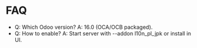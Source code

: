 # FAQ

- Q: Which Odoo version? A: 16.0 (OCA/OCB packaged).
- Q: How to enable? A: Start server with --addon l10n_pl_jpk or install in UI.
